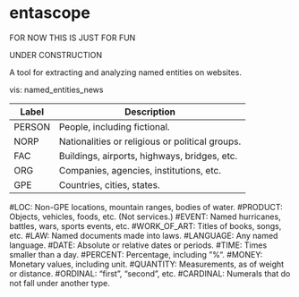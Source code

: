 # entascope

FOR NOW THIS IS JUST FOR FUN

UNDER CONSTRUCTION 

A tool for extracting and analyzing named entities on websites. 

vis: named_entities_news


| Label  | Description |
| ------------- | ------------- |
| PERSON  | People, including fictional.  |
| NORP  | Nationalities or religious or political groups.  |
| FAC | Buildings, airports, highways, bridges, etc. |
| ORG | Companies, agencies, institutions, etc. |
| GPE | Countries, cities, states. |


#LOC:         Non-GPE locations, mountain ranges, bodies of water.
#PRODUCT:     Objects, vehicles, foods, etc. (Not services.)
#EVENT:       Named hurricanes, battles, wars, sports events, etc.
#WORK_OF_ART: Titles of books, songs, etc.
#LAW:         Named documents made into laws.
#LANGUAGE:    Any named language.
#DATE:        Absolute or relative dates or periods.
#TIME:        Times smaller than a day.
#PERCENT:     Percentage, including ”%“.
#MONEY:       Monetary values, including unit.
#QUANTITY:    Measurements, as of weight or distance.
#ORDINAL:     “first”, “second”, etc.
#CARDINAL:    Numerals that do not fall under another type.
